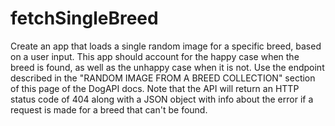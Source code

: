 # fetchSingleBreed

Create an app that loads a single random image for a specific breed, based on a user input. This app should account for the happy case when the breed is found, as well as the unhappy case when it is not. Use the endpoint described in the "RANDOM IMAGE FROM A BREED COLLECTION" section of this page of the DogAPI docs. Note that the API will return an HTTP status code of 404 along with a JSON object with info about the error if a request is made for a breed that can't be found.
